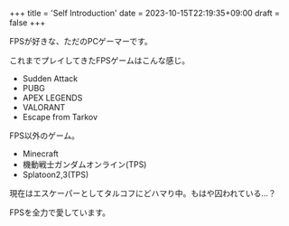 +++
title = 'Self Introduction'
date = 2023-10-15T22:19:35+09:00
draft = false
+++

FPSが好きな、ただのPCゲーマーです。

<!--more-->
これまでプレイしてきたFPSゲームはこんな感じ。

- Sudden Attack
- PUBG
- APEX LEGENDS
- VALORANT
- Escape from Tarkov

FPS以外のゲーム。

- Minecraft
- 機動戦士ガンダムオンライン(TPS)
- Splatoon2,3(TPS)

現在はエスケーパーとしてタルコフにどハマり中。もはや囚われている…？

FPSを全力で愛しています。